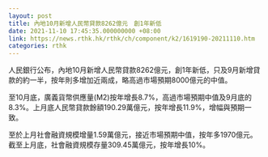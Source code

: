 ```yaml
---
layout: post
title: 內地10月新增人民幣貸款8262億元　創1年新低
date: 2021-11-10 17:45:35.000000000 +08:00
link: https://news.rthk.hk/rthk/ch/component/k2/1619190-20211110.htm
categories: rthk
---
```


人民銀行公布，內地10月新增人民幣貸款8262億元，創1年新低，只及9月新增貸款的約一半，按年則多增加近兩成，略高過市場預期8000億元的中值。

至10月底，廣義貨幣供應量(M2)按年增長8.7%，高過市場預期中值及9月底的8.3%。上月底人民幣貸款餘額190.29萬億元，按年增長11.9%，增幅與預期一致。

至於上月社會融資規模增量1.59萬億元，接近市場預期中值，按年多1970億元。截至上月底，社會融資規模存量309.45萬億元，按年增長10%。
